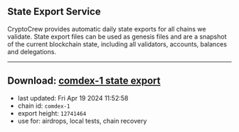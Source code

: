 ## State Export Service
CryptoCrew provides automatic daily state exports for all chains we validate. State export files can be used as genesis files and are a snapshot of the current blockchain state, including all validators, accounts, balances and delegations.

---
**Download: [comdex-1 state export](https://dl-eu2.ccvalidators.com/SERVICE/comdex/comdex-1_export_12741464.json)**
---

- last updated: Fri Apr 19 2024 11:52:58
- chain id: `comdex-1`
- export height: `12741464`
- use for: airdrops, local tests, chain recovery

